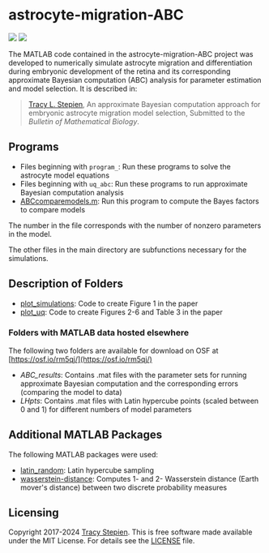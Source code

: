 # astrocyte-migration-ABC

<a href="https://github.com/tstepien/astrocyte-migration-ABC/"><img src="https://img.shields.io/badge/github-tstepien%2Fastrocyte--migration--ABC-blue" /></a> <a href="LICENSE"><img src="https://img.shields.io/badge/license-MIT-blue.svg" /></a>

The MATLAB code contained in the astrocyte-migration-ABC project was developed to numerically simulate astrocyte migration and differentiation during embryonic development of the retina and its corresponding approximate Bayesian computation (ABC) analysis for parameter estimation and model selection. It is described in:
>[Tracy L. Stepien](https://github.com/tstepien/), An approximate Bayesian computation approach for embryonic astrocyte migration model selection, Submitted to the _Bulletin of Mathematical Biology_.

## Programs
+ Files beginning with ``program_``: Run these programs to solve the astrocyte model equations
+ Files beginning with ``uq_abc``: Run these programs to run approximate Bayesian computation analysis
+ [ABCcomparemodels.m](ABCcomparemodels.m): Run this program to compute the Bayes factors to compare models

The number in the file corresponds with the number of nonzero parameters in the model.

The other files in the main directory are subfunctions necessary for the simulations.

## Description of Folders
+ [plot_simulations](plot_simulations): Code to create Figure 1 in the paper
+ [plot_uq](plot_uq): Code to create Figures 2-6 and Table 3 in the paper

### Folders with MATLAB data hosted elsewhere
The following two folders are available for download on OSF at [https://osf.io/rm5qj/](https://osf.io/rm5qj/)

+ *ABC_results*: Contains .mat files with the parameter sets for running approximate Bayesian computation and the corresponding errors (comparing the model to data)
+ *LHpts*: Contains .mat files with Latin hypercube points (scaled between 0 and 1) for different numbers of model parameters

## Additional MATLAB Packages
The following MATLAB packages were used:
+ [latin_random](https://people.sc.fsu.edu/~jburkardt/m_src/latin_random/latin_random.html): Latin hypercube sampling
+ [wasserstein-distance](https://github.com/nklb/wasserstein-distance): Computes 1- and 2- Wasserstein distance (Earth mover's distance) between two discrete probability measures 

## Licensing
Copyright 2017-2024 [Tracy Stepien](https://github.com/tstepien/). This is free software made available under the MIT License. For details see the [LICENSE](LICENSE) file.
